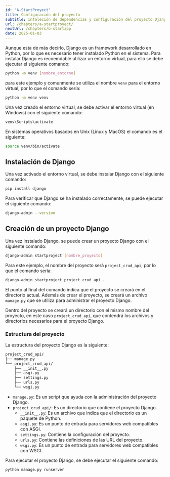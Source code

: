 ```yaml
---
id: "A-StartProyect"
title: Configuración del proyecto
subtitle: Intaleción de dependencias y configuración del proyecto Django
url: /chapters/a-startproyect/
nextUrl: /chapters/b-startapp
date: 2025-01-03
---
```


Aunque esta de más decirlo, Django es un framework desarrollado en Python, por lo que es necesario tener instalado Python en el sistema. Para instalar Django es recoemdable utilizar un entorno virtual, para ello se debe ejecutar el siguiente comando:

```bash
python -m venv [nombre_entorno]
```
para este ejemplo y comunmente se utiliza el nombre `venv` para el entorno virtual, por lo que el comando sería:

```bash
python -m venv venv
```

Una vez creado el entorno virtual, se debe activar el entorno virtual (en Windows) con el siguiente comando:

```bash
venv\Scripts\activate
```

En sistemas operativos basados en Unix (Linux y MacOS) el comando es el siguiente:

```bash
source venv/bin/activate
```

## Instalación de Django

Una vez activado el entorno virtual, se debe instalar Django con el siguiente comando:

```bash
pip install django
```

Para verificar que Django se ha instalado correctamente, se puede ejecutar el siguiente comando:

```bash
django-admin --version
```

## Creación de un proyecto Django

Una vez instalado Django, se puede crear un proyecto Django con el siguiente comando:

```bash
django-admin startproject [nombre_proyecto]
```

Para este ejemplo, el nombre del proyecto será `project_crud_api`, por lo que el comando sería:

```bash
django-admin startproject project_crud_api .
```

El punto al final del comando indica que el proyecto se creará en el directorio actual. Además de crear el proyecto, se creará un archivo `manage.py` que se utiliza para administrar el proyecto Django.

Dentro del proyecto se creará un directorio con el mismo nombre del proyecto, en este caso `project_crud_api`, que contendrá los archivos y directorios necesarios para el proyecto Django.

### Estructura del proyecto

La estructura del proyecto Django es la siguiente:

```bash
project_crud_api/
├── manage.py
└── project_crud_api/
    ├── __init__.py
    ├── asgi.py
    ├── settings.py
    ├── urls.py
    └── wsgi.py
```

- `manage.py`: Es un script que ayuda con la administración del proyecto Django.
- `project_crud_api/`: Es un directorio que contiene el proyecto Django.
    - `__init__.py`: Es un archivo que indica que el directorio es un paquete de Python.
    - `asgi.py`: Es un punto de entrada para servidores web compatibles con ASGI.
    - `settings.py`: Contiene la configuración del proyecto.
    - `urls.py`: Contiene las definiciones de las URL del proyecto.
    - `wsgi.py`: Es un punto de entrada para servidores web compatibles con WSGI.

Para ejecutar el proyecto Django, se debe ejecutar el siguiente comando:

```bash
python manage.py runserver
```